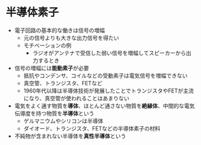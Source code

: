 # 半導体素子
- 電子回路の基本的な働きは信号の増幅
    - 元の信号よりも大きな出力信号を得たい
    - モチベーションの例
        - ラジオがアンテナで受信した弱い信号を増幅してスピーカーから出力するとき
- 信号の増幅には**能動素子**が必要
    - 抵抗やコンデンサ、コイルなどの受動素子は電気信号を増幅できない
    - 真空管、トランジスタ、FETなど
    - 1960年代以降は半導体技術が発展したことでトランジスタやFETが主流になり、真空管が使われることはあまりない
- 電気をよく通す物質を**導体**、ほとんど通さない物質を**絶縁体**、中間的な電気伝導度を持つ物質を**半導体**という
    - ゲルマニウムやシリコンは半導体
    - ダイオード、トランジスタ、FETなどの半導体素子の材料
- 不純物が含まれない半導体を**真性半導体**という

